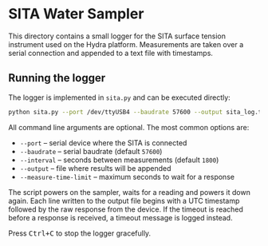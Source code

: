 # SITA Water Sampler

This directory contains a small logger for the SITA surface tension
instrument used on the Hydra platform.  Measurements are taken over a
serial connection and appended to a text file with timestamps.

## Running the logger

The logger is implemented in `sita.py` and can be executed directly:

```bash
python sita.py --port /dev/ttyUSB4 --baudrate 57600 --output sita_log.txt
```

All command line arguments are optional.  The most common options are:

- `--port` – serial device where the SITA is connected
- `--baudrate` – serial baudrate (default `57600`)
- `--interval` – seconds between measurements (default `1800`)
- `--output` – file where results will be appended
- `--measure-time-limit` – maximum seconds to wait for a response

The script powers on the sampler, waits for a reading and powers it
down again.  Each line written to the output file begins with a UTC
timestamp followed by the raw response from the device.  If the timeout
is reached before a response is received, a timeout message is logged
instead.

Press <kbd>Ctrl+C</kbd> to stop the logger gracefully.